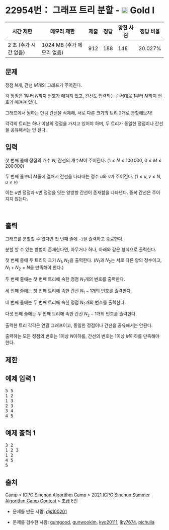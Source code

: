# 22954번： 그래프 트리 분할 - <img src="https://static.solved.ac/tier_small/15.svg" style="height:20px" /> Gold I



| 시간 제한 | 메모리 제한 | 제출 | 정답 | 맞힌 사람 | 정답 비율 |
| --- | --- | --- | --- | --- | --- |
| 2 초 (추가 시간 없음) | 1024 MB (추가 메모리 없음) | 912 | 188 | 148 | 20.027% |
## 문제

정점 $N$개, 간선 $M$개의 그래프가 주어진다.

각 정점은 $1$부터 $N$까지 번호가 매겨져 있고, 간선도 입력되는 순서대로 $1$부터 $M$까지 번호가 매겨져 있다.

그래프에서 원하는 만큼 간선을 삭제해, 서로 다른 크기의 트리 2개로 분할해보자!

각각의 트리는 하나 이상의 정점을 가지고 있어야 하며, 두 트리가 동일한 정점이나 간선을 공유해서는 안 된다.

## 입력

첫 번째 줄에 정점의 개수 $N$, 간선의 개수$M$이 주어진다. ($1 \le N \le 100\,000$, $0 \le M \le 200\,000$)

두 번째 줄부터 $M$줄에 걸쳐서 간선을 나타내는 정수 $u$와 $v$가 주어진다. ($1 \le u, v \le N$, $u \ne v$)

이는 $u$번 정점과 $v$번 정점을 잇는 양방향 간선이 존재함을 나타낸다. 중복 간선은 주어지지 않는다.

 

## 출력

그래프를 분할할 수 없다면 첫 번째 줄에 <code>-1</code>을 출력하고 종료한다.

분할 할 수 있는 방법이 존재한다면, 아무거나 하나, 아래와 같은 형식으로 출력한다.

첫 번째 줄에 두 트리의 크기 $N_1, N_2$을 출력한다. ($N_1$과 $N_2$는 서로 다른 양의 정수이고, $N_1 + N_2 = N$을 만족해야 한다.)

두 번째 줄에는 첫 번째 트리에 속한 정점 $N_1$개의 번호를 출력한다.

세 번째 줄에는 첫 번째 트리에 속한 간선 $N_1 - 1$개의 번호를 출력한다.

네 번째 줄에는 두 번째 트리에 속한 정점 $N_2$개의 번호를 출력한다.

다섯 번째 줄에는 두 번째 트리에 속한 간선 $N_2 - 1$개의 번호를 출력한다.

출력한 트리 각각은 연결 그래프이고, 동일한 정점이나 간선을 공유해서는 안된다.

출력하는 모든 정점의 번호는 $1$이상 $N$이하를, 간선의 번호는 $1$이상 $M$이하를 만족해야 한다.

## 제한

## 예제 입력 1

<pre>5 5
1 2
1 3
2 3
3 4
4 5
</pre>
## 예제 출력 1

<pre>3 2
1 2 3
1 2
4 5
5
</pre>
## 출처

[Camp](/category/220) > [ICPC Sinchon Algorithm Camp](/category/499) > [2021 ICPC Sinchon Summer Algorithm Camp Contest](/category/796) > [초급](/category/detail/2748) E번

- 문제를 만든 사람: [djs100201](/user/djs100201)

- 문제를 검수한 사람: [gumgood](/user/gumgood), [gunwookim](/user/gunwookim), [kyo20111](/user/kyo20111), [lky7674](/user/lky7674), [pichulia](/user/pichulia)